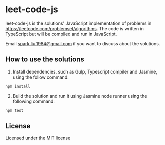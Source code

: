 leet-code-js
============
leet-code-js is the solutions' JavaScript implementation of problems in https://leetcode.com/problemset/algorithms.
The code is written in TypeScript but will be compiled and run in JavaScript.

Email [spark.liu.1984@gmail.com](mailto:spark.liu.1984@gmail.com) if you want to discuss about the solutions.

How to use the solutions
------------------------
1. Install dependencies, such as Gulp, Typescript compiler and Jasmine, using the follow command:
```bash
npm install
```
2. Build the solution and run it using Jasmine node runner using the following command:
```bash
npm test
```

License
-------
Licensed under the MIT license

